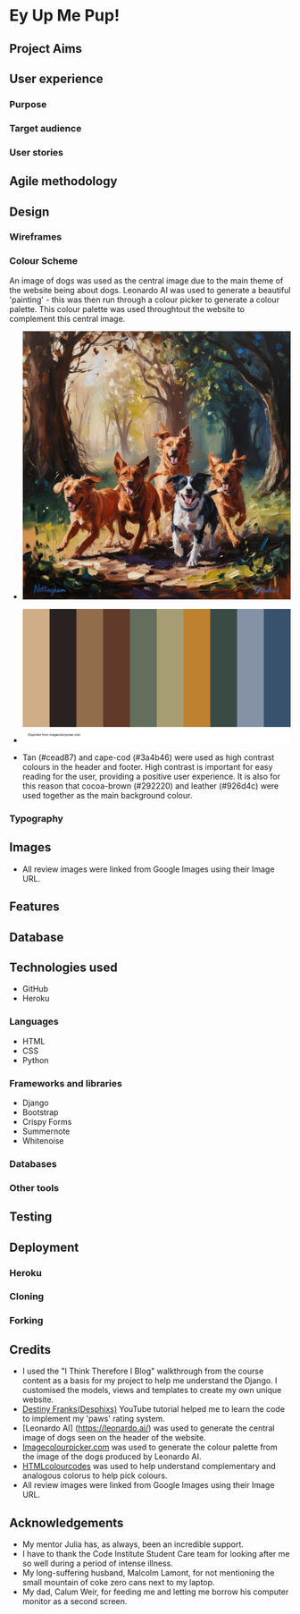 # Ey Up Me Pup!

## Project Aims

## User experience
### Purpose
### Target audience
### User stories

## Agile methodology

## Design
### Wireframes
### Colour Scheme
An image of dogs was used as the central image due to the main theme of the website being about dogs. Leonardo AI was used to generate a beautiful 'painting' - this was then run through a colour picker to generate a colour palette. This colour palette was used throughtout the website to complement this central image. 

- ![Leonardo AI image 'Dogs in Nottingham'](static/images/notts_dogs.webp)
- ![Colour palette](static/images/palette.png)

- Tan (#cead87) and cape-cod (#3a4b46) were used as high contrast colours in the header and footer. High contrast is important for easy reading for the user, providing a positive user experience. It is also for this reason that cocoa-brown (#292220) and leather (#926d4c) were used together as the main background colour.

### Typography
## Images
- All review images were linked from Google Images using their Image URL.

## Features

## Database

## Technologies used
- GitHub
- Heroku


### Languages
- HTML
- CSS
- Python

### Frameworks and libraries
- Django
- Bootstrap
- Crispy Forms 
- Summernote
- Whitenoise

### Databases
### Other tools

## Testing

## Deployment
### Heroku
### Cloning
### Forking

## Credits
- I used the "I Think Therefore I Blog" walkthrough from the course content as a basis for my project to help me understand the Django. I customised the models, views and templates to create my own unique website. 
- [Destiny Franks(Desphixs)](https://www.youtube.com/watch?v=gBJMM3ZQLpk) YouTube tutorial helped me to learn the code to implement my 'paws' rating system.
- [Leonardo AI] (https://leonardo.ai/) was used to generate the central image of dogs seen on the header of the website. 
- [Imagecolourpicker.com](https://imagecolorpicker.com/) was used to generate the colour palette from the image of the dogs produced by Leonardo AI.
- [HTMLcolourcodes](https://htmlcolorcodes.com/color-picker/) was used to help understand complementary and analogous colorus to help pick colours. 
- All review images were linked from Google Images using their Image URL.

## Acknowledgements
- My mentor Julia has, as always, been an incredible support. 
- I have to thank the Code Institute Student Care team for looking after me so well during a period of intense illness.
- My long-suffering husband, Malcolm Lamont, for not mentioning the small mountain of coke zero cans next to my laptop.
- My dad, Calum Weir, for feeding me and letting me borrow his computer monitor as a second screen. 